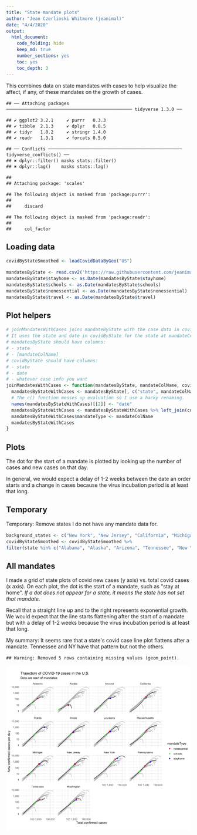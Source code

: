 ```yaml
---
title: "State mandate plots"
author: "Jean Czerlinski Whitmore (jeanimal)"
date: "4/4/2020"
output:
  html_document:
    code_folding: hide
    keep_md: true
    number_sections: yes
    toc: yes
    toc_depth: 3
---
```


This combines data on state mandates with cases to help visualize the affect, if any, of these mandates on the growth of cases.




```
## ── Attaching packages ──────────────────────────────────────────────── tidyverse 1.3.0 ──
```

```
## ✔ ggplot2 3.2.1     ✔ purrr   0.3.3
## ✔ tibble  2.1.3     ✔ dplyr   0.8.5
## ✔ tidyr   1.0.2     ✔ stringr 1.4.0
## ✔ readr   1.3.1     ✔ forcats 0.5.0
```

```
## ── Conflicts ─────────────────────────────────────────────────── tidyverse_conflicts() ──
## ✖ dplyr::filter() masks stats::filter()
## ✖ dplyr::lag()    masks stats::lag()
```

```
## 
## Attaching package: 'scales'
```

```
## The following object is masked from 'package:purrr':
## 
##     discard
```

```
## The following object is masked from 'package:readr':
## 
##     col_factor
```

## Loading data


```r
covidByStateSmoothed <- loadCovidDataByGeo("US")
```


```r
mandatesByState <- read.csv2('https://raw.githubusercontent.com/jeanimal/covid_log_log_diff/master/covid_log_log_diff/data/covid_state_mandates.csv', sep=",", stringsAsFactors=FALSE, na.strings=c(""))
mandatesByState$stayhome <- as.Date(mandatesByState$stayhome)
mandatesByState$schools <- as.Date(mandatesByState$schools)
mandatesByState$nonessential <- as.Date(mandatesByState$nonessential)
mandatesByState$travel <- as.Date(mandatesByState$travel)
```

## Plot helpers


```r
# joinMandatesWithCases joins mandateByState with the case data in covidByState
# It uses the state and date in covidByState for the state at mandateColName date.
# mandatesByState should have columns:
# - state
# - [mandateColName]
# covidByState should have columns:
# - state
# - date
# - whatever case info you want
joinMandatesWithCases <- function(mandatesByState, mandateColName, covidByState) {
  mandatesByStateWithCases <- mandatesByState[, c("state", mandateColName)]
  # The c() function messes up evaluation so I use a hacky renaming.
  names(mandatesByStateWithCases)[[2]] <- "date"
  mandatesByStateWithCases <- mandatesByStateWithCases %>% left_join(covidByState, by=c("state", "date"))
  mandatesByStateWithCases$mandateType <- mandateColName
  mandatesByStateWithCases
}
```


## Plots

The dot for the start of a mandate is plotted by looking up the number of cases and new
cases on that day.

In general, we would expect a delay of 1-2 weeks between the date an order starts and a change in cases because the virus incubation period is at least that long.

## Temporary

Temporary: Remove states I do not have any mandate data for.

```r
background_states <- c("New York", "New Jersey", "California", "Michigan", "Louisiana", "Florida", "Massachusetts", "Illinois", "Pennsylvania", "Washington")
covidByStateSmoothed <- covidByStateSmoothed %>%
filter(state %in% c("Alabama", "Alaska", "Arizona", "Tennessee", "New York", background_states))
```


## All mandates

I made a grid of state plots of covid new cases (y axis) vs. total covid cases (x axis).  On each plot, the dot is the start of a mandate, such as "stay at home".  *If a dot does not appear for a state, it means the state has not set that mandate.*

Recall that a straight line up and to the right represents exponential growth.  We would expect that the line starts flattening after the start of a mandate but with a delay of 1-2 weeks because the virus incubation period is at least that long.  

My summary: It seems rare that a state's covid case line plot flattens after a mandate.  Tennessee and NY have that pattern but not the others.





```
## Warning: Removed 5 rows containing missing values (geom_point).
```

![](mandate_figs/mandate-plot-all-mandates-1.png)<!-- -->



